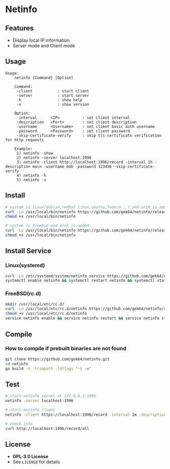 # Netinfo

## Features

- Display local IP information
- Server mode and Client mode

## Usage

```
Usage:
    netinfo {Command} [Option]

    Command:
     -client           : start client
     -server           : start server
     -h                : show help
     -v                : show version

    Option:
     -interval      <IP>          : set client interval
     -description   <Port>        : set client description
     -username      <Username>    : set client basic auth username
     -password      <Password>    : set client password
     -skip-certificate-verify     : skip tls certificate verification for http requests

    Example:
     1) netinfo -show
     2) netinfo -server localhost:1996
     3) netinfo -client http://localhost:1996/record -interval 1h -description main -username bob -password 123456 -skip-certificate-verify
     4) netinfo -h
     5) netinfo -v
```

## Install

```sh
# system is linux(debian,redhat linux,ubuntu,fedora...) and arch is amd64
curl -Lo /usr/local/bin/netinfo https://github.com/gek64/netinfo/releases/latest/download/netinfo-linux-386
chmod +x /usr/local/bin/netinfo

# system is freebsd and arch is amd64
curl -Lo /usr/local/bin/netinfo https://github.com/gek64/netinfo/releases/latest/download/netinfo-freebsd-amd64
chmod +x /usr/local/bin/netinfo
```

## Install Service

### Linux(systemd)

```sh
curl -Lo /etc/systemd/system/netinfo.service https://github.com/gek64/netinfo/raw/main/configs/netinfo.service
systemctl enable netinfo && systemctl restart netinfo && systemctl status netinfo
```

### FreeBSD(rc.d)

```sh
mkdir /usr/local/etc/rc.d/
curl -Lo /usr/local/etc/rc.d/netinfo https://github.com/gek64/netinfo/raw/main/configs/netinfo
chmod +x /usr/local/etc/rc.d/netinfo
service netinfo enable && service netinfo restart && service netinfo status
```

## Compile

### How to compile if prebuilt binaries are not found

```sh
git clone https://github.com/gek64/netinfo.git
cd netinfo
go build -v -trimpath -ldflags "-s -w"
```

## Test

```sh
# start netinfo server at 127.0.0.1:1996
netinfo -server localhost:1996

# start netinfo client
netinfo -client https://localhost:1996/record -interval 1m -description main

# check info
curl http://localhost:1996/record/all
```

## License

- **GPL-3.0 License**
- See `LICENSE` for details
